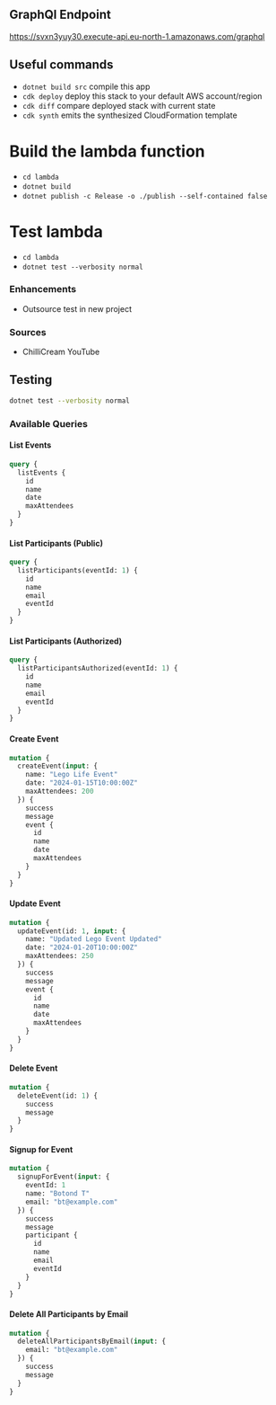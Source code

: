 ## GraphQl Endpoint
https://svxn3yuy30.execute-api.eu-north-1.amazonaws.com/graphql


## Useful commands

* `dotnet build src` compile this app
* `cdk deploy`       deploy this stack to your default AWS account/region
* `cdk diff`         compare deployed stack with current state
* `cdk synth`        emits the synthesized CloudFormation template


# Build the lambda function

* `cd lambda`
* `dotnet build`
* `dotnet publish -c Release -o ./publish --self-contained false`

# Test lambda
* `cd lambda`
* `dotnet test --verbosity normal`


### Enhancements
* Outsource test in new project

### Sources
* ChilliCream YouTube

## Testing

```bash
dotnet test --verbosity normal
```

### Available Queries

#### List Events
```graphql
query {
  listEvents {
    id
    name
    date
    maxAttendees
  }
}
```

#### List Participants (Public)
```graphql
query {
  listParticipants(eventId: 1) {
    id
    name
    email
    eventId
  }
}
```

#### List Participants (Authorized)
```graphql
query {
  listParticipantsAuthorized(eventId: 1) {
    id
    name
    email
    eventId
  }
}
```

#### Create Event
```graphql
mutation {
  createEvent(input: {
    name: "Lego Life Event"
    date: "2024-01-15T10:00:00Z"
    maxAttendees: 200
  }) {
    success
    message
    event {
      id
      name
      date
      maxAttendees
    }
  }
}
```

#### Update Event
```graphql
mutation {
  updateEvent(id: 1, input: {
    name: "Updated Lego Event Updated"
    date: "2024-01-20T10:00:00Z"
    maxAttendees: 250
  }) {
    success
    message
    event {
      id
      name
      date
      maxAttendees
    }
  }
}
```

#### Delete Event
```graphql
mutation {
  deleteEvent(id: 1) {
    success
    message
  }
}
```

#### Signup for Event
```graphql
mutation {
  signupForEvent(input: {
    eventId: 1
    name: "Botond T"
    email: "bt@example.com"
  }) {
    success
    message
    participant {
      id
      name
      email
      eventId
    }
  }
}
```

#### Delete All Participants by Email
```graphql
mutation {
  deleteAllParticipantsByEmail(input: {
    email: "bt@example.com"
  }) {
    success
    message
  }
}
```